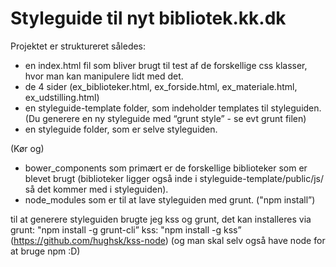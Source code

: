 Styleguide til nyt bibliotek.kk.dk
==================================

Projektet er struktureret således:

- en index.html fil som bliver brugt til test af de forskellige css klasser, hvor man kan manipulere lidt med det.
- de 4 sider (ex_biblioteker.html, ex_forside.html, ex_materiale.html, ex_udstilling.html)
- en styleguide-template folder, som indeholder templates til styleguiden. (Du generere en ny styleguide med “grunt style” - se evt grunt filen)
- en styleguide folder, som er selve styleguiden.

(Kør  og)
- bower_components som primært er de forskellige biblioteker som er blevet brugt (biblioteker ligger også inde i styleguide-template/public/js/ så det kommer med i styleguiden).
- node_modules som er til at lave styleguiden med grunt. ("npm install”)

til at generere styleguiden brugte jeg kss og grunt, det kan installeres via grunt: "npm install -g grunt-cli” kss: "npm install -g kss” (https://github.com/hughsk/kss-node) (og man skal selv også have node for at bruge npm :D)
